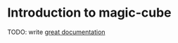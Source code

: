 # Introduction to magic-cube

TODO: write [great documentation](http://jacobian.org/writing/great-documentation/what-to-write/)
